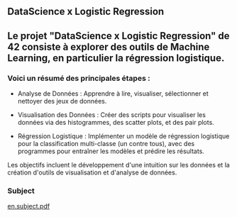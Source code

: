## DataScience x Logistic Regression
Le projet "DataScience x Logistic Regression" de 42 consiste à explorer des outils de Machine Learning, en particulier la régression logistique. 
-
### Voici un résumé des principales étapes :

- Analyse de Données : Apprendre à lire, visualiser, sélectionner et nettoyer des jeux de données.

- Visualisation des Données : Créer des scripts pour visualiser les données via des histogrammes, des scatter plots, et des pair plots.

- Régression Logistique : Implémenter un modèle de régression logistique pour la classification multi-classe (un contre tous), avec des programmes pour entraîner les modèles et prédire les résultats.

Les objectifs incluent le développement d'une intuition sur les données et la création d'outils de visualisation et d'analyse de données.

### Subject
[en.subject.pdf](https://github.com/user-attachments/files/15837284/en.subject.pdf)

